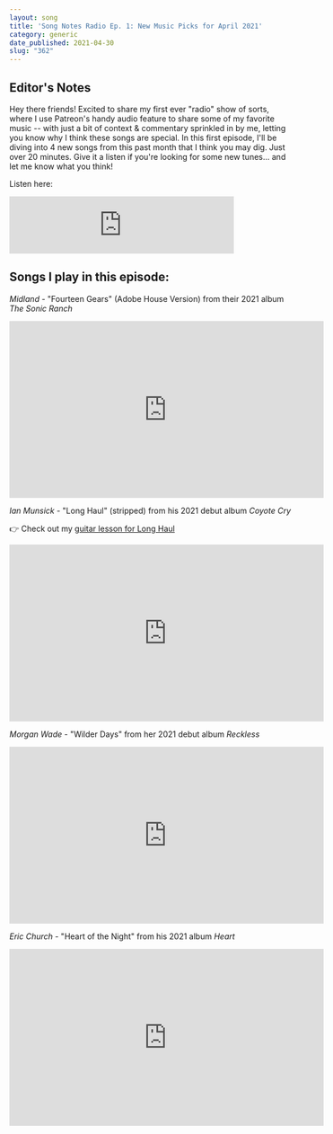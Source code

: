 ```yaml
---
layout: song
title: 'Song Notes Radio Ep. 1: New Music Picks for April 2021'
category: generic
date_published: 2021-04-30
slug: "362"
---
```


## Editor's Notes

Hey there friends! Excited to share my first ever "radio" show of sorts, where I use Patreon's handy audio feature to share some of my favorite music -- with just a bit of context & commentary sprinkled in by me, letting you know why I think these songs are special. In this first episode, I'll be diving into 4 new songs from this past month that I think you may dig. Just over 20 minutes. Give it a listen if you're looking for some new tunes... and let me know what you think!

Listen here:

<iframe src="https://anchor.fm/songnotes/embed/episodes/New-Music-Picks-April-2021--Midland--Ian-Munsick--Morgan-Wade--and-Eric-Church-eq2ji2" height="102px" width="400px" frameborder="0" scrolling="no"></iframe>

## Songs I play in this episode:

*Midland* - "Fourteen Gears" (Adobe House Version) from their 2021 album _The Sonic Ranch_

<iframe width="560" height="315" src="https://www.youtube.com/embed/DFWh-Oj0_tc" frameborder="0" allow="accelerometer; autoplay; encrypted-media; gyroscope; picture-in-picture" allowfullscreen></iframe>

<!-- https://www.youtube.com/watch?v=DFWh-Oj0_tc -->

*Ian Munsick* - "Long Haul" (stripped) from his 2021 debut album _Coyote Cry_

👉 Check out my [guitar lesson for Long Haul](https://playsongnotes.com/lessons/360/)

<iframe width="560" height="315" src="https://www.youtube.com/embed/0Hsx-ekpDHw" frameborder="0" allow="accelerometer; autoplay; encrypted-media; gyroscope; picture-in-picture" allowfullscreen></iframe>

<!-- https://www.youtube.com/watch?v=0Hsx-ekpDHw -->

*Morgan Wade* - "Wilder Days" from her 2021 debut album _Reckless_

<iframe width="560" height="315" src="https://www.youtube.com/embed/SJ6aZBWihVo" frameborder="0" allow="accelerometer; autoplay; encrypted-media; gyroscope; picture-in-picture" allowfullscreen></iframe>

<!-- https://www.youtube.com/watch?v=SJ6aZBWihVo -->



*Eric Church* - "Heart of the Night" from his 2021 album _Heart_

<iframe width="560" height="315" src="https://www.youtube.com/embed/8IeSqETORio" frameborder="0" allow="accelerometer; autoplay; encrypted-media; gyroscope; picture-in-picture" allowfullscreen></iframe>

<!-- https://www.youtube.com/watch?v=8IeSqETORio -->
